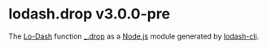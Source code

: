 # lodash.drop v3.0.0-pre

The [Lo-Dash](https://lodash.com/) function [_.drop](http://lodash.com/docs#drop) as a [Node.js](http://nodejs.org/) module generated by [lodash-cli](https://www.npmjs.com/package/lodash-cli).
